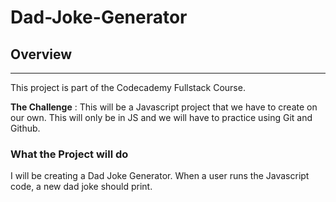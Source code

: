 # Dad-Joke-Generator

## Overview

---

This project is part of the Codecademy Fullstack Course.

**The Challenge** : This will be a Javascript project that we have to create on our own. This will only be in JS and we will have to practice using Git and Github.

### What the Project will do

I will be creating a Dad Joke Generator. When a user runs the Javascript code, a new dad joke should print.
